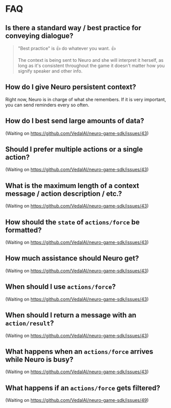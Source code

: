# FAQ <!-- Not sure if that is the right title, I think they were only ever asked once and not frequently  -->

## Is there a standard way / best practice for conveying dialogue?

> "Best practice" is 👍 do whatever you want. 👍
> 
> The context is being sent to Neuro and she will interpret it herself, as long as it's consistent throughout the game it doesn't matter how you signify speaker and other info.

<!-- Source: https://github.com/VedalAI/neuro-game-sdk/issues/7#issuecomment-2533745279 -->

## How do I give Neuro persistent context?

Right now, Neuro is in charge of what she remembers. If it is very important, you can send reminders every so often.

<!-- Source: https://github.com/VedalAI/neuro-game-sdk/issues/7#issuecomment-2536405147 -->

## How do I best send large amounts of data?

(Waiting on https://github.com/VedalAI/neuro-game-sdk/issues/43)

## Should I prefer multiple actions or a single action?

(Waiting on https://github.com/VedalAI/neuro-game-sdk/issues/43)

## What is the maximum length of a context message / action description / etc.?

(Waiting on https://github.com/VedalAI/neuro-game-sdk/issues/43)

## How should the `state` of `actions/force` be formatted?

(Waiting on https://github.com/VedalAI/neuro-game-sdk/issues/43)

## How much assistance should Neuro get?

(Waiting on https://github.com/VedalAI/neuro-game-sdk/issues/43)

## When should I use `actions/force`?

(Waiting on https://github.com/VedalAI/neuro-game-sdk/issues/43)

## When should I return a message with an `action/result`?

(Waiting on https://github.com/VedalAI/neuro-game-sdk/issues/43)

## What happens when an `actions/force` arrives while Neuro is busy?

(Waiting on https://github.com/VedalAI/neuro-game-sdk/issues/43)

## What happens if an `actions/force` gets filtered?

(Waiting on https://github.com/VedalAI/neuro-game-sdk/issues/49)
